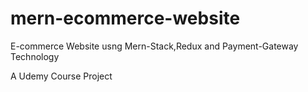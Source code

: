# mern-ecommerce-website
 E-commerce Website usng Mern-Stack,Redux and Payment-Gateway Technology

A Udemy Course Project
